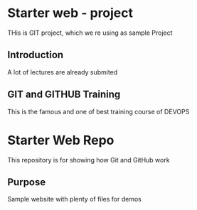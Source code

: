 # Starter web - project
THis is GIT project, which we re using as sample Project

## Introduction
A lot of lectures are already submited

## GIT and GITHUB Training
This is the famous and one of best training course of DEVOPS

# Starter Web Repo

This repository is for showing how Git and GitHub work

## Purpose

Sample website with plenty of files for demos